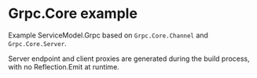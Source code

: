 # Grpc.Core example

Example ServiceModel.Grpc based on `Grpc.Core.Channel` and `Grpc.Core.Server`.

Server endpoint and client proxies are generated during the build process, with no Reflection.Emit at runtime.